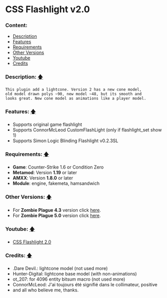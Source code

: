 # CSS Flashlight v2.0

### Content:
+ [Description](#description-)
+ [Features](#features-)
+ [Requirements](#requirements-)
+ [Other Versions](#other-versions-)
+ [Youtube](#youtube-)
+ [Credits](#credits-)

### Description: [🡅](#css-flashlight-v20)
```
This plugin add a lightcone. Version 2 has a new cone model,
old model drawn polys ~90, new model ~48, but its smooth and
looks great. New cone model as animations like a player model.
```

### Features: [🡅](#css-flashlight-v20)
+ Supports original game flashlight
+ Supports ConnorMcLeod CustomFlashLight (only if flashlight_set show 1)
+ Supports Simon Logic Blinding Flashlight v0.2.3SL

### Requirements: [🡅](#css-flashlight-v20)
+ **Game**: Counter-Strike 1.6 or Condition Zero
+ **Metamod**: Version **1.19** or later
+ **AMXX**: Version **1.8.0** or later
+ **Module**: engine, fakemeta, hamsandwich

### Other Versions: [🡅](#css-flashlight-v20)
+ For **Zombie Plague 4.3** version click [here](../%5BZP43%5D%20CSS%20Flashlight).
+ For **Zombie Plague 5.0** version click [here](../%5BZP50%5D%20CSS%20Flashlight).

### Youtube: [🡅](#css-flashlight-v20)
+ [CSS Flashlight 2.0](http://www.youtube.com/watch?v=ZOTq4MGU2yM)

### Credits: [🡅](#css-flashlight-v20)
+ .Dare Devil.: lightcone model (not used more)
+ Hunter-Digital: lightcone base model (with non-animations)
+ ot_207: for 4096 entity bitsum macro (not used more)
+ ConnorMcLeod: J'ai toujours été signifié dans le collimateur, positive 
+ and all who believe me, thanks.
